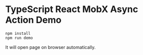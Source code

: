 TypeScript React MobX Async Action Demo
==========================

```
npm install
npm run demo
```

It will open page on browser automatically.
